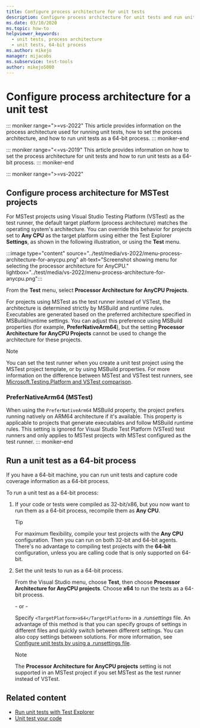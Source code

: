 ```yaml
---
title: Configure process architecture for unit tests
description: Configure process architecture for unit tests and run unit tests and capture code coverage information as a 64-bit process, and recompile code or tests compiled as 32-bit/x86 to run them as a 64-bit process.
ms.date: 03/10/2020
ms.topic: how-to
helpviewer_keywords: 
  - unit tests, process architecture
  - unit tests, 64-bit process
ms.author: mikejo
manager: mijacobs
ms.subservice: test-tools
author: mikejo5000
---
```

# Configure process architecture for a unit test

::: moniker range=">=vs-2022"
This article provides information on the process architecture used for running unit tests, how to set the process architecture, and how to run unit tests as a 64-bit process.
::: moniker-end

::: moniker range="<=vs-2019"
This article provides information on how to set the process architecture for unit tests and how to run unit tests as a 64-bit process.
::: moniker-end

::: moniker range=">=vs-2022"
## Configure process architecture for MSTest projects

For MSTest projects using Visual Studio Testing Platform (VSTest) as the test runner, the default target platform (process architecture) matches the operating system's architecture. You can override this behavior for projects set to **Any CPU** as the target platform using either the Test Explorer **Settings**, as shown in the following illustration, or using the **Test** menu.

:::image type="content" source="../test/media/vs-2022/menu-process-architecture-for-anycpu.png" alt-text="Screenshot showing menu for selecting the processor architecture for AnyCPU." lightbox="../test/media/vs-2022/menu-process-architecture-for-anycpu.png":::

From the **Test** menu, select **Processor Architecture for AnyCPU Projects**.

For projects using MSTest as the test runner instead of VSTest, the architecture is determined strictly by MSBuild and runtime rules. Executables are generated based on the preferred architecture specified in MSBuild/runtime settings. You can adjust this preference using MSBuild properties (for example, **PreferNativeArm64**), but the setting **Processor Architecture for AnyCPU Projects** cannot be used to change the architecture for these projects.

> [!NOTE]
> You can set the test runner when you create a unit test project using the MSTest project template, or by using MSBuild properties. For more information on the difference between MSTest and VSTest test runners, see [Microsoft.Testing.Platform and VSTest comparison](/dotnet/core/testing/unit-testing-platform-vs-vstest).

### PreferNativeArm64 (MSTest)

When using the `PreferNativeArm64` MSBuild property, the project prefers running natively on ARM64 architecture if it's available. This property is applicable to projects that generate executables and follow MSBuild runtime rules. This setting is ignored for Visual Studio Test Platform (VSTest) test runners and only applies to MSTest projects with MSTest configured as the test runner. 
::: moniker-end

## Run a unit test as a 64-bit process

If you have a 64-bit machine, you can run unit tests and capture code coverage information as a 64-bit process.

To run a unit test as a 64-bit process:

1. If your code or tests were compiled as 32-bit/x86, but you now want to run them as a 64-bit process, recompile them as **Any CPU**.

    > [!TIP]
    > For maximum flexibility, compile your test projects with the **Any CPU** configuration. Then you can run on both 32-bit and 64-bit agents. There's no advantage to compiling test projects with the **64-bit** configuration, unless you are calling code that is only supported on 64-bit.

2. Set the unit tests to run as a 64-bit process.

   From the Visual Studio menu, choose **Test**, then choose **Processor Architecture for AnyCPU projects**. Choose **x64** to run the tests as a 64-bit process.

   \- or -

   Specify `<TargetPlatform>x64</TargetPlatform>` in a *.runsettings* file. An advantage of this method is that you can specify groups of settings in different files and quickly switch between different settings. You can also copy settings between solutions. For more information, see [Configure unit tests by using a .runsettings file](../test/configure-unit-tests-by-using-a-dot-runsettings-file.md).

   > [!NOTE]
   > The **Processor Architecture for AnyCPU projects** setting is not supported in an MSTest project if you set MSTest as the test runner instead of VSTest.

## Related content

- [Run unit tests with Test Explorer](../test/run-unit-tests-with-test-explorer.md)
- [Unit test your code](../test/unit-test-your-code.md)

